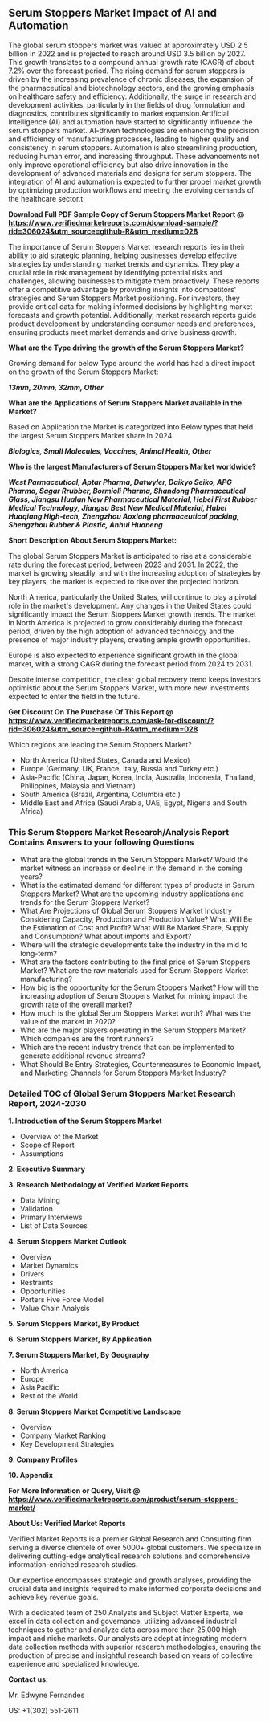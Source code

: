 <h2>Serum Stoppers Market Impact of AI and Automation</h2>The global serum stoppers market was valued at approximately USD 2.5 billion in 2022 and is projected to reach around USD 3.5 billion by 2027. This growth translates to a compound annual growth rate (CAGR) of about 7.2% over the forecast period. The rising demand for serum stoppers is driven by the increasing prevalence of chronic diseases, the expansion of the pharmaceutical and biotechnology sectors, and the growing emphasis on healthcare safety and efficiency. Additionally, the surge in research and development activities, particularly in the fields of drug formulation and diagnostics, contributes significantly to market expansion.Artificial Intelligence (AI) and automation have started to significantly influence the serum stoppers market. AI-driven technologies are enhancing the precision and efficiency of manufacturing processes, leading to higher quality and consistency in serum stoppers. Automation is also streamlining production, reducing human error, and increasing throughput. These advancements not only improve operational efficiency but also drive innovation in the development of advanced materials and designs for serum stoppers. The integration of AI and automation is expected to further propel market growth by optimizing production workflows and meeting the evolving demands of the healthcare sector.t</p><p id="" class=""><strong>Download Full PDF Sample Copy of Serum Stoppers Market Report @ <a href="https://www.verifiedmarketreports.com/download-sample/?rid=306024&utm_source=github-R&utm_medium=028" target="_blank">https://www.verifiedmarketreports.com/download-sample/?rid=306024&utm_source=github-R&utm_medium=028</a></strong></p><p>The importance of&nbsp;Serum Stoppers Market research reports lies in their ability to aid strategic planning, helping businesses develop effective strategies by understanding market trends and dynamics. They play a crucial role in risk management by identifying potential risks and challenges, allowing businesses to mitigate them proactively. These reports offer a competitive advantage by providing insights into competitors' strategies and Serum Stoppers Market positioning. For investors, they provide critical data for making informed decisions by highlighting market forecasts and growth potential. Additionally, market research reports guide product development by understanding consumer needs and preferences, ensuring products meet market demands and drive business growth.</p><p><strong>What are the&nbsp;Type driving the growth of the Serum Stoppers Market?</strong></p><p id="" class="">Growing demand for below Type around the world has had a direct impact on the growth of the Serum Stoppers Market:</p><em><strong>13mm, 20mm, 32mm, Other</strong></em></p><strong>What are the&nbsp;Applications&nbsp;of Serum Stoppers Market available in the Market?</strong></p><p id="" class="">Based on Application the Market is categorized into Below types that held the largest Serum Stoppers Market share In 2024.</p><em><strong>Biologics, Small Molecules, Vaccines, Animal Health, Other</strong></em></p><strong>Who is the largest Manufacturers of Serum Stoppers Market worldwide?</strong></p><p><em><strong>West Parmaceutical, Aptar Pharma, Datwyler, Daikyo Seiko, APG Pharma, Sagar Rrubber, Bormioli Pharma, Shandong Pharmaceutical Glass, Jiangsu Hualan New Pharmaceutical Material, Hebei First Rubber Medical Technology, Jiangsu Best New Medical Material, Hubei Huaqiang High-tech, Zhengzhou Aoxiang pharmaceutical packing, Shengzhou Rubber & Plastic, Anhui Huaneng</strong></em></p><p id="" class=""><strong>Short Description About Serum Stoppers Market:</strong></p><p>The global Serum Stoppers Market is anticipated to rise at a considerable rate during the forecast period, between 2023 and 2031. In 2022, the market is growing steadily, and with the increasing adoption of strategies by key players, the market is expected to rise over the projected horizon.</p><p>North America, particularly the United States, will continue to play a pivotal role in the market's development. Any changes in the United States could significantly impact the Serum Stoppers Market growth trends. The market in North America is projected to grow considerably during the forecast period, driven by the high adoption of advanced technology and the presence of major industry players, creating ample growth opportunities.</p><p>Europe is also expected to experience significant growth in the global market, with a strong CAGR during the forecast period from 2024 to 2031.</p><p>Despite intense competition, the clear global recovery trend keeps investors optimistic about the Serum Stoppers Market, with more new investments expected to enter the field in the future.</p><p id="" class=""><strong>Get Discount On The Purchase Of This Report @ <a href="https://www.verifiedmarketreports.com/ask-for-discount/?rid=306024&utm_source=github-R&utm_medium=028" target="_blank">https://www.verifiedmarketreports.com/ask-for-discount/?rid=306024&utm_source=github-R&utm_medium=028</a></strong></p>Which regions are leading the Serum Stoppers Market?</p><ul><li>North America (United States, Canada and Mexico)</li><li>Europe (Germany, UK, France, Italy, Russia and Turkey etc.)</li><li>Asia-Pacific (China, Japan, Korea, India, Australia, Indonesia, Thailand, Philippines, Malaysia and Vietnam)</li><li>South America (Brazil, Argentina, Columbia etc.)</li><li>Middle East and Africa (Saudi Arabia, UAE, Egypt, Nigeria and South Africa)</li></ul><h3 id="" class="">This Serum Stoppers Market Research/Analysis Report Contains Answers to your following Questions</h3><ul><li>What are the global trends in the Serum Stoppers Market? Would the market witness an increase or decline in the demand in the coming years?</li><li>What is the estimated demand for different types of products in Serum Stoppers Market? What are the upcoming industry applications and trends for the Serum Stoppers Market?</li><li>What Are Projections of Global Serum Stoppers Market Industry Considering Capacity, Production and Production Value? What Will Be the Estimation of Cost and Profit? What Will Be Market Share, Supply and Consumption? What about imports and Export?</li><li>Where will the strategic developments take the industry in the mid to long-term?</li><li>What are the factors contributing to the final price of Serum Stoppers Market? What are the raw materials used for Serum Stoppers Market manufacturing?</li><li>How big is the opportunity for the Serum Stoppers Market? How will the increasing adoption of Serum Stoppers Market for mining impact the growth rate of the overall market?</li><li>How much is the global Serum Stoppers Market worth? What was the value of the market In 2020?</li><li>Who are the major players operating in the Serum Stoppers Market? Which companies are the front runners?</li><li>Which are the recent industry trends that can be implemented to generate additional revenue streams?</li><li>What Should Be Entry Strategies, Countermeasures to Economic Impact, and Marketing Channels for Serum Stoppers Market Industry?</li></ul><h3 id="" class="">Detailed TOC of Global Serum Stoppers Market Research Report, 2024-2030</h3><p id="" class=""><strong>1. Introduction of the Serum Stoppers Market</strong></p><ul><li>Overview of the Market</li><li>Scope of Report</li><li>Assumptions</li></ul><p id="" class=""><strong>2. Executive Summary</strong></p><p id="" class=""><strong>3. Research Methodology of Verified Market Reports</strong></p><ul><li>Data Mining</li><li>Validation</li><li>Primary Interviews</li><li>List of Data Sources</li></ul><p id="" class=""><strong>4. Serum Stoppers Market Outlook</strong></p><ul><li>Overview</li><li>Market Dynamics</li><li>Drivers</li><li>Restraints</li><li>Opportunities</li><li>Porters Five Force Model</li><li>Value Chain Analysis</li></ul><p id="" class=""><strong>5. Serum Stoppers Market, By Product</strong></p><p id="" class=""><strong>6. Serum Stoppers Market, By Application</strong></p><p id="" class=""><strong>7. Serum Stoppers Market, By Geography</strong></p><ul><li>North America</li><li>Europe</li><li>Asia Pacific</li><li>Rest of the World</li></ul><p id="" class=""><strong>8. Serum Stoppers Market Competitive Landscape</strong></p><ul><li>Overview</li><li>Company Market Ranking</li><li>Key Development Strategies</li></ul><p id="" class=""><strong>9. Company Profiles</strong></p><p id="" class=""><strong>10. Appendix</strong></p><p id="" class=""><strong>For More Information or Query, Visit @ <a href="https://www.verifiedmarketreports.com/product/serum-stoppers-market/" target="_blank">https://www.verifiedmarketreports.com/product/serum-stoppers-market/</a></strong></p><p id="" class=""><strong>About Us: Verified Market Reports</strong></p><p id="" class="">Verified Market Reports is a premier Global Research and Consulting firm serving a diverse clientele of over 5000+ global customers. We specialize in delivering cutting-edge analytical research solutions and comprehensive information-enriched research studies.</p><p id="" class="">Our expertise encompasses strategic and growth analyses, providing the crucial data and insights required to make informed corporate decisions and achieve key revenue goals.</p><p id="" class="">With a dedicated team of 250 Analysts and Subject Matter Experts, we excel in data collection and governance, utilizing advanced industrial techniques to gather and analyze data across more than 25,000 high-impact and niche markets. Our analysts are adept at integrating modern data collection methods with superior research methodologies, ensuring the production of precise and insightful research based on years of collective experience and specialized knowledge.</p><p id="" class=""><strong>Contact us:</strong></p><p id="" class="">Mr. Edwyne Fernandes</p><p id="" class="">US: +1(302) 551-2611</p>